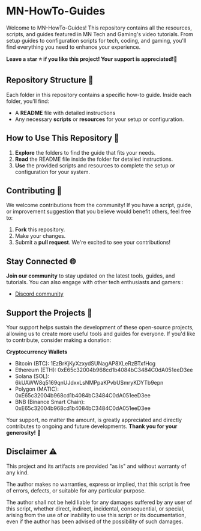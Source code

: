 # MN-HowTo-Guides

Welcome to MN-HowTo-Guides! This repository contains all the resources, scripts, and guides featured in MN Tech and Gaming's video tutorials. From setup guides to configuration scripts for tech, coding, and gaming, you'll find everything you need to enhance your experience.

**Leave a star ⭐ if you like this project! Your support is appreciated!🙂**

## Repository Structure 📂

Each folder in this repository contains a specific how-to guide. Inside each folder, you'll find:
- A **README** file with detailed instructions
- Any necessary **scripts** or **resources** for your setup or configuration.

## How to Use This Repository 🚀

1. **Explore** the folders to find the guide that fits your needs.
2. **Read** the README file inside the folder for detailed instructions.
3. **Use** the provided scripts and resources to complete the setup or configuration for your system.

## Contributing 🤝

We welcome contributions from the community! If you have a script, guide, or improvement suggestion that you believe would benefit others, feel free to:

1. **Fork** this repository.
2. Make your changes.
3. Submit a **pull request**. We're excited to see your contributions!

## Stay Connected 🌐

**Join our community** to stay updated on the latest tools, guides, and tutorials. You can also engage with other tech enthusiasts and gamers::
- [Discord community](https://discord.gg/d5rPXx8)

## Support the Projects 🫶

Your support helps sustain the development of these open-source projects, allowing us to create more useful tools and guides for everyone. If you'd like to contribute, consider making a donation:

**Cryptocurrency Wallets**
- Bitcoin (BTC): 1EzBrKjKyXzxydSUNagAP8XLeRzBTxfHcg
- Ethereum (ETH): 0xE65c32004b968cd1b4084bC3484C0dA051eeD3ee
- Solana (SOL): 6kUAWW8q5169qnUJdxxLsNMPpaKPvbUSmryKDYTb9epn
- Polygon (MATIC): 0xE65c32004b968cd1b4084bC3484C0dA051eeD3ee
- BNB (Binance Smart Chain): 0xE65c32004b968cd1b4084bC3484C0dA051eeD3ee

Your support, no matter the amount, is greatly appreciated and directly contributes to ongoing and future developments. **Thank you for your generosity!** 🙏

## Disclaimer ⚠️ 
This project and its artifacts are provided "as is" and without warranty of any kind.

The author makes no warranties, express or implied, that this script is free of errors, defects, or suitable for any particular purpose.

The author shall not be held liable for any damages suffered by any user of this script, whether direct, indirect, incidental, consequential, or special, arising from the use of or inability to use this script or its documentation, even if the author has been advised of the possibility of such damages.
